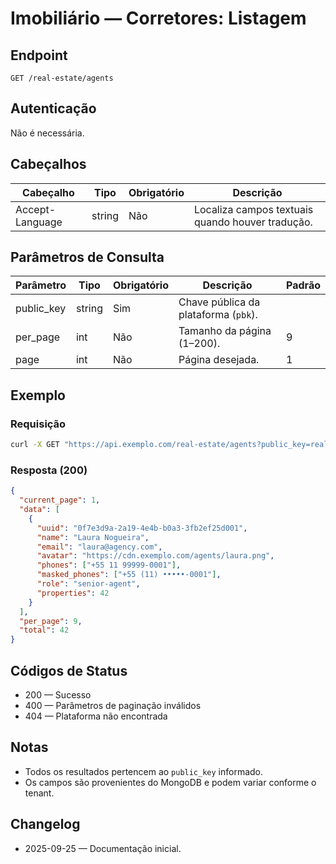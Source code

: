 # Imobiliário — Corretores: Listagem

## Endpoint

```
GET /real-estate/agents
```

## Autenticação

Não é necessária.

## Cabeçalhos

| Cabeçalho       | Tipo   | Obrigatório | Descrição |
| --------------- | ------ | ----------- | --------- |
| Accept-Language | string | Não         | Localiza campos textuais quando houver tradução. |

## Parâmetros de Consulta

| Parâmetro  | Tipo   | Obrigatório | Descrição | Padrão |
| ---------- | ------ | ----------- | --------- | ------ |
| public_key | string | Sim         | Chave pública da plataforma (`pbk`). |
| per_page   | int    | Não         | Tamanho da página (1–200). | 9 |
| page       | int    | Não         | Página desejada. | 1 |

## Exemplo

### Requisição

```bash
curl -X GET "https://api.exemplo.com/real-estate/agents?public_key=realestate-demo&per_page=9"
```

### Resposta (200)

```json
{
  "current_page": 1,
  "data": [
    {
      "uuid": "0f7e3d9a-2a19-4e4b-b0a3-3fb2ef25d001",
      "name": "Laura Nogueira",
      "email": "laura@agency.com",
      "avatar": "https://cdn.exemplo.com/agents/laura.png",
      "phones": ["+55 11 99999-0001"],
      "masked_phones": ["+55 (11) •••••-0001"],
      "role": "senior-agent",
      "properties": 42
    }
  ],
  "per_page": 9,
  "total": 42
}
```

## Códigos de Status

- 200 — Sucesso
- 400 — Parâmetros de paginação inválidos
- 404 — Plataforma não encontrada

## Notas

- Todos os resultados pertencem ao `public_key` informado.
- Os campos são provenientes do MongoDB e podem variar conforme o tenant.

## Changelog

- 2025-09-25 — Documentação inicial.
